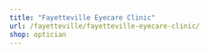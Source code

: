 ```yaml
---
title: "Fayetteville Eyecare Clinic"
url: /fayetteville/fayetteville-eyecare-clinic/
shop: optician
---
```

